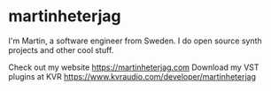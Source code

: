 # martinheterjag
I'm Martin, a software engineer from Sweden. I do open source synth projects and other cool stuff.

Check out my website https://martinheterjag.com
Download my VST plugins at KVR https://www.kvraudio.com/developer/martinheterjag
